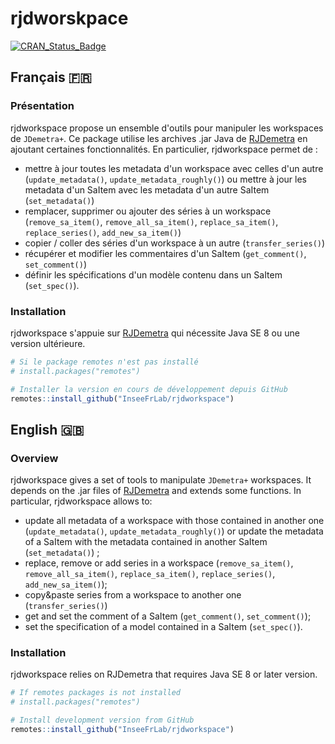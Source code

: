 
<!-- README.md is generated from README.Rmd. Please edit that file -->

# rjdworskpace

[![CRAN\_Status\_Badge](http://www.r-pkg.org/badges/version/rjdworkspace)](https://cran.r-project.org/package=rjdworkspace)

## Français 🇫🇷

### Présentation

rjdworkspace propose un ensemble d'outils pour manipuler les workspaces de `JDemetra+`. Ce package utilise les archives .jar Java de [RJDemetra](https://github.com/nbbrd/rjdemetra) en ajoutant certaines fonctionnalités. En particulier, rjdworkspace permet de :

- mettre à jour toutes les metadata d'un workspace avec celles d'un autre (`update_metadata()`, `update_metadata_roughly()`) ou mettre à jour les metadata d'un SaItem avec les metadata d'un autre SaItem (`set_metadata()`) 
- remplacer, supprimer ou ajouter des séries à un workspace (`remove_sa_item()`, `remove_all_sa_item()`, `replace_sa_item()`, `replace_series()`, `add_new_sa_item()`)
- copier / coller des séries d'un workspace à un autre (`transfer_series()`)
- récupérer et modifier les commentaires d'un SaItem (`get_comment()`, `set_comment()`)
- définir les spécifications d'un modèle contenu dans un SaItem (`set_spec()`).

### Installation

rjdworkspace s'appuie sur [RJDemetra](https://github.com/nbbrd/rjdemetra) qui nécessite Java SE 8 ou une version ultérieure.

``` r
# Si le package remotes n'est pas installé
# install.packages("remotes")

# Installer la version en cours de développement depuis GitHub
remotes::install_github("InseeFrLab/rjdworkspace")
```

## English 🇬🇧

### Overview

rjdworkspace gives a set of tools to manipulate `JDemetra+` workspaces.
It depends on the .jar files of
[RJDemetra](https://github.com/nbbrd/rjdemetra) and extends some
functions. In particular, rjdworkspace allows to:

  - update all metadata of a workspace with those contained in another
    one (`update_metadata()`, `update_metadata_roughly()`) or update the
    metadata of a SaItem with the metadata contained in another SaItem
    (`set_metadata()`) ;  
  - replace, remove or add series in a workspace (`remove_sa_item()`,
    `remove_all_sa_item()`, `replace_sa_item()`, `replace_series()`,
    `add_new_sa_item()`);  
  - copy\&paste series from a workspace to another one
    (`transfer_series()`)
  - get and set the comment of a SaItem (`get_comment()`,
    `set_comment()`);
  - set the specification of a model contained in a SaItem
    (`set_spec()`).

### Installation

rjdworkspace relies on RJDemetra that requires Java SE 8 or later
version.

``` r
# If remotes packages is not installed
# install.packages("remotes")

# Install development version from GitHub
remotes::install_github("InseeFrLab/rjdworkspace")
```
